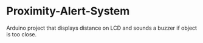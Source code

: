 # Proximity-Alert-System
Arduino project that displays distance on LCD and sounds a buzzer if object is too close.
